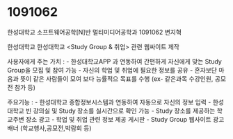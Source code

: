 1091062
=======

한성대학교 소프트웨어공학[N]반 멀티미디어공학과 1091062 변지혁

한성대학교 한성대학교 <Study Group & 취업> 관련 웹싸이트 제작

사용자에게 주는 가치 : 
    - 한성대학교APP 과 연동하여 간편하게 자신에게 맞는 Study Group을 모집 및 참여 가능
    - 자신의 학업 및 취업에 필요한 정보를 공유
    - 혼자보단 마음과 뜻이 같은 사람들이 모여 보다 능률적으 목표를 수행 (ex- 같은과목 수강인원, 공모전 참가 등)


주요기능 : 
    - 한성대학교 종합정보시스템과 연동하여 자동으로 자신의 정보 입력
    - 한성대학교 빈 강의실 및 Study 장소를 실시간으로 확인 가능
    - Study 장소를 제공하는 학교주변 장소 광고
    - 학업 및 취업 관련 정보 제공 게시판
    - Study Group 웹사이트 광고 배너 (학교행사,공모전,박람회 등)
